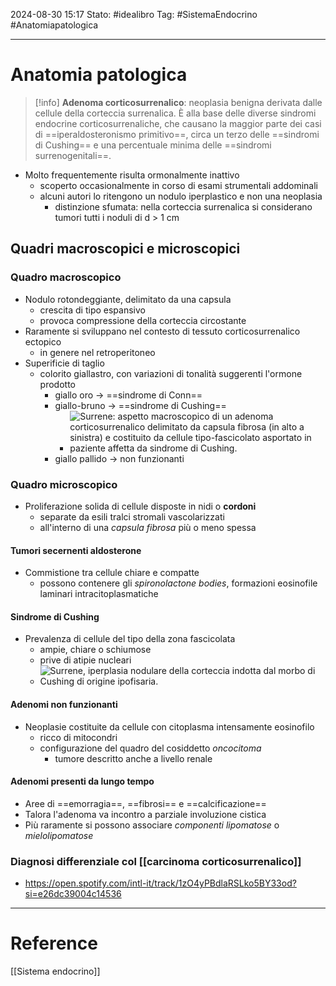 2024-08-30 15:17
Stato: #idealibro 
Tag: #SistemaEndocrino #Anatomiapatologica 

---
# Anatomia patologica
>[!info]
>**Adenoma corticosurrenalico**: neoplasia benigna derivata dalle cellule della corteccia surrenalica. È alla base delle diverse sindromi endocrine corticosurrenaliche, che causano la maggior parte dei casi di ==iperaldosteronismo primitivo==, circa un terzo delle ==sindromi di Cushing== e una percentuale minima delle ==sindromi surrenogenitali==.
- Molto frequentemente risulta ormonalmente inattivo
	- scoperto occasionalmente in corso di esami strumentali addominali
	- alcuni autori lo ritengono un nodulo iperplastico e non una neoplasia
		- distinzione sfumata: nella corteccia surrenalica si considerano tumori tutti i noduli di d > 1 cm
## Quadri macroscopici e microscopici
### Quadro macroscopico
- Nodulo rotondeggiante, delimitato da una capsula
	- crescita di tipo espansivo
	- provoca compressione della corteccia circostante
- Raramente si sviluppano nel contesto di tessuto corticosurrenalico ectopico
	- in genere nel retroperitoneo
- Superificie di taglio
	- colorito giallastro, con variazioni di tonalità suggerenti l'ormone prodotto
		- giallo oro → ==sindrome di Conn==
		- giallo-bruno → ==sindrome di Cushing==
			- ![Surrene: aspetto macroscopico di un adenoma corticosurrenalico  delimitato da capsula fibrosa (in alto a sinistra) e costituito da cellule tipo-fascicolato asportato in paziente affetta da sindrome di Cushing.](https://i.imgur.com/A6dJphn.png)
		- giallo pallido → non funzionanti
### Quadro microscopico
- Proliferazione solida di cellule disposte in nidi o **cordoni**
	- separate da esili tralci stromali vascolarizzati
	- all'interno di una *capsula fibrosa* più o meno spessa
#### Tumori secernenti aldosterone
- Commistione tra cellule chiare e compatte
	- possono contenere gli *spironolactone bodies*, formazioni eosinofile laminari intracitoplasmatiche
#### Sindrome di Cushing
- Prevalenza di cellule del tipo della zona fascicolata
	- ampie, chiare o schiumose
	- prive di atipie nucleari
	- ![Surrene, iperplasia nodulare della corteccia indotta dal morbo di Cushing di origine ipofisaria.](https://i.imgur.com/1mR0NNs.png)
#### Adenomi non funzionanti
- Neoplasie costituite da cellule con citoplasma intensamente eosinofilo
	- ricco di mitocondri
	- configurazione del quadro del cosiddetto *oncocitoma*
		- tumore descritto anche a livello renale
#### Adenomi presenti da lungo tempo
- Aree di ==emorragia==, ==fibrosi== e ==calcificazione==
- Talora l'adenoma va incontro a parziale involuzione cistica
- Più raramente si possono associare *componenti lipomatose* o *mielolipomatose*
### Diagnosi differenziale col [[carcinoma corticosurrenalico]]
- https://open.spotify.com/intl-it/track/1zO4yPBdlaRSLko5BY33od?si=e26dc39004c14536







---
# Reference
[[Sistema endocrino]]
